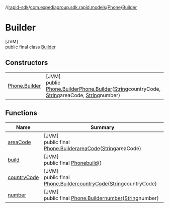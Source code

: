 //[rapid-sdk](../../../../index.md)/[com.expediagroup.sdk.rapid.models](../../index.md)/[Phone](../index.md)/[Builder](index.md)

# Builder

[JVM]\
public final class [Builder](index.md)

## Constructors

| | |
|---|---|
| [Phone.Builder](-phone.-builder.md) | [JVM]<br>public [Phone.Builder](index.md)[Phone.Builder](-phone.-builder.md)([String](https://docs.oracle.com/javase/8/docs/api/java/lang/String.html)countryCode, [String](https://docs.oracle.com/javase/8/docs/api/java/lang/String.html)areaCode, [String](https://docs.oracle.com/javase/8/docs/api/java/lang/String.html)number) |

## Functions

| Name | Summary |
|---|---|
| [areaCode](area-code.md) | [JVM]<br>public final [Phone.Builder](index.md)[areaCode](area-code.md)([String](https://docs.oracle.com/javase/8/docs/api/java/lang/String.html)areaCode) |
| [build](build.md) | [JVM]<br>public final [Phone](../index.md)[build](build.md)() |
| [countryCode](country-code.md) | [JVM]<br>public final [Phone.Builder](index.md)[countryCode](country-code.md)([String](https://docs.oracle.com/javase/8/docs/api/java/lang/String.html)countryCode) |
| [number](number.md) | [JVM]<br>public final [Phone.Builder](index.md)[number](number.md)([String](https://docs.oracle.com/javase/8/docs/api/java/lang/String.html)number) |
